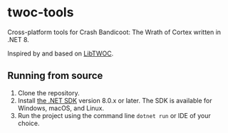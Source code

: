 # twoc-tools

Cross-platform tools for Crash Bandicoot: The Wrath of Cortex written in .NET 8.

Inspired by and based on [LibTWOC](https://github.com/Open-Travelers/LibTWOC).

## Running from source

1. Clone the repository.
2. Install [the .NET SDK](https://dotnet.microsoft.com/en-us/download/dotnet/8.0) version 8.0.x or later. The SDK is available for Windows, macOS, and Linux.
3. Run the project using the command line `dotnet run` or IDE of your choice.
